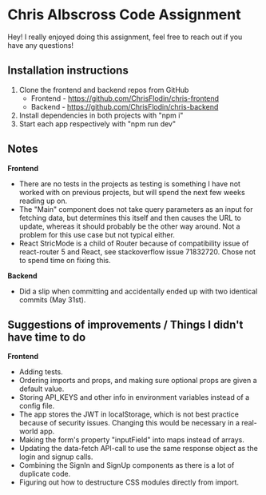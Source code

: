 # Chris Albscross Code Assignment

Hey!
I really enjoyed doing this assignment, feel free to reach out if you have any questions!

## Installation instructions

1. Clone the frontend and backend repos from GitHub
   - Frontend - https://github.com/ChrisFlodin/chris-frontend
   - Backend - https://github.com/ChrisFlodin/chris-backend
2. Install dependencies in both projects with "npm i"
3. Start each app respectively with "npm run dev"

## Notes

**Frontend**

- There are no tests in the projects as testing is something I have not worked with on previous projects, but will spend the next few weeks reading up on.
- The "Main" component does not take query parameters as an input for fetching data, but determines this itself and then causes the URL to update, whereas it should probably be the other way around. Not a problem for this use case but not typical either.
- React StricMode is a child of Router because of compatibility issue of react-router 5 and React, see stackoverflow issue 71832720. Chose not to spend time on fixing this.

**Backend**

- Did a slip when committing and accidentally ended up with two identical commits (May 31st).

## Suggestions of improvements / Things I didn't have time to do

**Frontend**

- Adding tests.
- Ordering imports and props, and making sure optional props are given a default value.
- Storing API_KEYS and other info in environment variables instead of a config file.
- The app stores the JWT in localStorage, which is not best practice because of security issues. Changing this would be necessary in a real-world app.
- Making the form's property "inputField" into maps instead of arrays.
- Updating the data-fetch API-call to use the same response object as the login and signup calls.
- Combining the SignIn and SignUp components as there is a lot of duplicate code.
- Figuring out how to destructure CSS modules directly from import.
